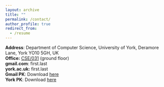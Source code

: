 ```yaml
---
layout: archive
title: ""
permalink: /contact/
author_profile: true
redirect_from:
  - /resume
---
```


<p><strong>Address</strong>: Department of Computer Science, University of York, Deramore Lane, York YO10 5GH, UK<br>
<strong>Office:</strong> <a href="https://www.google.com/maps/dir//53.9465562,-1.0310718/@53.9465511,-1.0311348,21z/data=!3m1!5s0x48792fd4576b47b3:0x38043b4b89c4af3c!4m2!4m1!3e3" rel="noopener" target="_blank">CSE/031</a> (ground floor)<br>
<strong>gmail.com</strong>: first.last<br>
<strong>york.ac.uk:</strong> first.last<br>
<strong>Gmail PK</strong>: Download <a class="dhtgD aw5Odc" href="https://farshim.files.wordpress.com/2020/04/pooya-farshim-788357c8-e28093-public.asc" rel="noopener" target="_blank">here</a><br>
<strong>York PK</strong>: Download <a href="https://farshim.files.wordpress.com/2020/04/pooya-farshim-a14cd446-e28093-public.asc">here</a></p>
